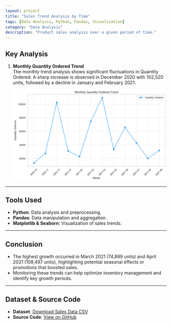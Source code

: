 ```yaml
---
layout: project
title: "Sales Trend Analysis by Time"
tags: [Data Analysis, Python, Pandas, Visualization]
category: "Data Analysis"
description: "Product sales analysis over a given period of time."
---
```


## Key Analysis  

1. **Monthly Quantity Ordered Trend**  
   The monthly trend analysis shows significant fluctuations in Quantity Ordered. A sharp increase is observed in December 2020 with 102,520 units, followed by a decline in January and February 2021.

   ![Sales Trends](../../assets/images/ordered_month.png)

---

## Tools Used  
- **Python**: Data analysis and preprocessing.  
- **Pandas**: Data manipulation and aggregation.  
- **Matplotlib & Seaborn**: Visualization of sales trends.

---

## Conclusion
- The highest growth occurred in March 2021 (74,889 units) and April 2021 (109,497 units), highlighting potential seasonal effects or promotions that boosted sales.  
- Monitoring these trends can help optimize inventory management and identify key growth periods.

---

## Dataset & Source Code  
- **Dataset**: [Download Sales Data CSV](../../assets/data/sales.csv)  
- **Source Code**: [View on GitHub](https://github.com/hanif-dev/sales-analysis)
